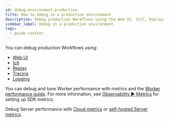 ```yaml
---
id: debug-environment-production
title: How to debug in a production environment
description: Debug production Workflows using the Web UI, tctl, Replays, Tracing, or Logging.
sidebar_label: Debug in a production environment
tags:
  - guide-context
---
```


You can debug production Workflows using:

- [Web UI](/web-ui)
- [tctl](/tctl-v1)
- [Replay](#replay)
- [Tracing](/java/tracing)
- [Logging](/java/logging)

You can debug and tune Worker performance with metrics and the [Worker performance guide](/dev-guide/worker-performance).
For more information, see [Observability ▶️ Metrics](/dev-guide/java/observability#metrics) for setting up SDK metrics.

Debug Server performance with [Cloud metrics](/cloud/metrics-intro) or [self-hosted Server metrics](/production-readiness/tuning#scaling-and-metrics).
